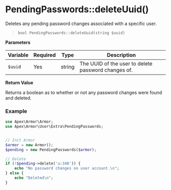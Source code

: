 
# PendingPasswords::deleteUuid()

Deletes any pending password changes associated with a specific user.

> `bool PendingPasswords::deleteUuid(string $uuid)`

**Parameters**

Variable | Required | Type | Description
------------- |------------- |------------- |------------- 
`$uuid` | Yes | string | The UUID of the user to delete password changes of.


**Return Value**

Returns a boolean as to whether or not any password changes were found and deleted.


### Example

~~~php
use Apex\Armor\Armor;
use Apex\Armor\User\Extra\PendingPasswords;


// Init Armor
$armor = new Armor();
$pending = new PendingPasswords($armor);

// Delete
if (!$pending->delete('u:348')) { 
    echo "No password changes on user account.\n";
} else { 
    echo "Deleted\n";
}

~~~


